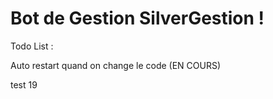 # Bot de Gestion SilverGestion !

Todo List :

Auto restart quand on change le code (EN COURS)

test 19
